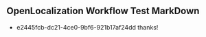 ## OpenLocalization Workflow Test MarkDown
* e2445fcb-dc21-4ce0-9bf6-921b17af24dd thanks!

<!--HONumber=Jul16_HO2-->


